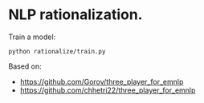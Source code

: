 # NLP rationalization.

Train a model:
```
python rationalize/train.py
```

Based on:  
- https://github.com/Gorov/three_player_for_emnlp
- https://github.com/chhetri22/three_player_for_emnlp
